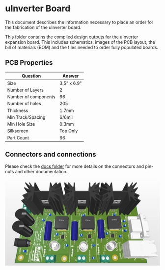 # uInverter Board

This document describes the information necessary to place an order for the fabrication of the uInverter board.  

This folder contains the compiled design outputs for the uInverter expansion board. This includes schematics, images of the PCB layout, the bill of materials (BOM) and the files needed to order fully populated boards. 

## PCB Properties
| Question          | Answer        |
|-------------------|---------------|
| Size              | 3.5" x 6.9"   |
| Number of Layers  | 2             |
| Number of components | 66         |
|Number of holes    | 205           |
| Thickness         | 1.7mm         |
| Min Track/Spacing | 6/6mil          |
| Min Hole Size     | 0.3mm           |
| Silkscreen        | Top Only      |
| Part Count        | 66            |


## Connectors and connections

Please check the [docs folder](../docs/) for more details on the connectors and pin-outs and other documentation.


![PCB 3D](snapshots/uInverter3D_02.JPG)

